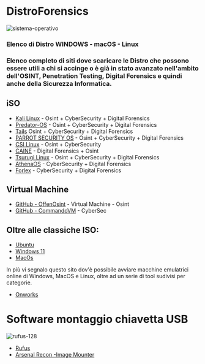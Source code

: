 # DistroForensics
![sistema-operativo](https://user-images.githubusercontent.com/98583912/191450193-36100a5d-4c2e-4a75-b4b3-5bf1e2e2eac1.jpg)

<h3><p class="fw-bold">Elenco di Distro WINDOWS - macOS - Linux</p><h3>

Elenco completo di siti dove scaricare le Distro che possono essere utili a chi si accinge o è già in stato avanzato nell'ambito dell'OSINT, Penetration Testing, Digital Forensics e quindi anche della Sicurezza Informatica.

## iSO 
- [Kali Linux](https://bit.ly/hj265_kali) - Osint + CyberSecurity + Digital Forensics
- [Predator-OS](https://predator-os.com) - Osint + CyberSecurity + Digital Forensics
- [Tails](https://bit.ly/hj265_tails) Osint + CyberSecurity + Digital Forensics
- [PARROT SECURITY OS](https://lnkd.in/d4z-SWut) - Osint + CyberSecurity + Digital Forensics
- [CSI Linux](https://lnkd.in/dw5su-Cj) - Osint + CyberSecurity
- [CAINE](https://bit.ly/hj265_caine) - Digital Forensics + Osint
- [Tsurugi Linux](https://lnkd.in/dat5feg5) - Osint + CyberSecurity + Digital Forensics
- [AthenaOS](https://lnkd.in/dp_XPTH6) - CyberSecurity + Digital Forensics
- [Forlex](https://lnkd.in/dtXW7yv2) - CyberSecurity + Digital Forensics

## Virtual Machine
- [GitHub - OffenOsint](https://lnkd.in/dCjvQ8QG) - Virtual Machine - Osint
- [GitHub - CommandoVM](https://lnkd.in/dVvG5Ctp) - CyberSec

## Oltre alle classiche ISO:
- [Ubuntu](https://lnkd.in/deF4wffK)
- [Windows 11](https://lnkd.in/dRbe3-YZ)
- [MacOs](https://lnkd.in/djqJXc7R)


In più vi segnalo questo sito dov'è possibile avviare macchine emulatrici online di Windows, MacOS e Linux, oltre ad un serie di tool sudivisi per categorie.
- [Onworks](https://www.onworks.net/)

# Software montaggio chiavetta USB
![rufus-128](https://user-images.githubusercontent.com/98583912/191453153-342a2017-bb4e-4893-a078-5ea43d9d716b.png)

 - [Rufus](https://rufus.ie/it/)
 - [Arsenal Recon -Image Mounter](https://arsenalrecon.com/products/arsenal-image-mounter)
